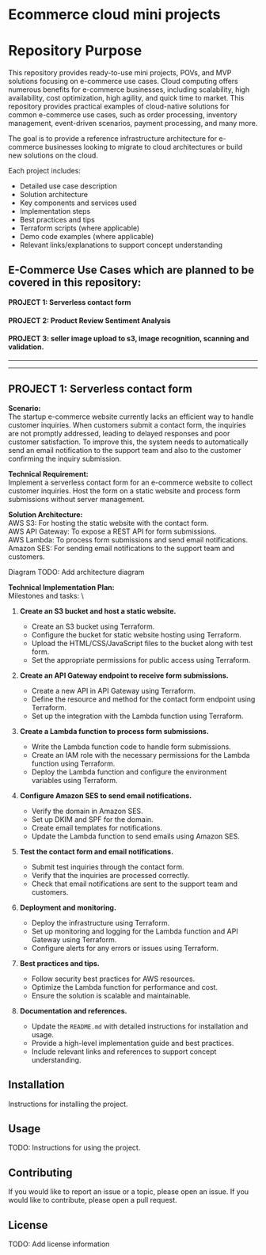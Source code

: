 # Ecommerce cloud mini projects


# Repository Purpose


This repository provides ready-to-use mini projects, POVs, and MVP solutions focusing on e-commerce use cases. Cloud computing offers numerous benefits for e-commerce businesses, including scalability, high availability, cost optimization, high agility, and quick time to market. This repository provides practical examples of cloud-native solutions for common e-commerce use cases, such as order processing, inventory management, event-driven scenarios, payment processing, and many more.

The goal is to provide a reference infrastructure architecture for e-commerce businesses looking to migrate to cloud architectures or build new solutions on the cloud.


Each project includes:
- Detailed use case description
- Solution architecture
- Key components and services used
- Implementation steps
- Best practices and tips
- Terraform scripts (where applicable)
- Demo code examples (where applicable)
- Relevant links/explanations to support concept understanding



## E-Commerce Use Cases which are planned to be covered in this repository:
#### PROJECT 1: Serverless contact form
#### PROJECT 2: Product Review Sentiment Analysis
#### PROJECT 3: seller image upload to s3, image recognition, scanning and validation.


********************************************************************************************************************************
********************************************************************************************************************************
## PROJECT 1: Serverless contact form

**Scenario:** \
The startup e-commerce website currently lacks an efficient way to handle customer inquiries.
When customers submit a contact form, the inquiries are not promptly addressed, leading to delayed responses and poor customer satisfaction. To improve this, the system needs to automatically send an email notification to the support team and also to the customer confirming the inquiry submission.


**Technical Requirement:** \
Implement a serverless contact form for an e-commerce website to collect customer inquiries. 
Host the form on a static website and process form submissions without server management.


**Solution Architecture:** \
AWS S3: For hosting the static website with the contact form. \
AWS API Gateway: To expose a REST API for form submissions. \
AWS Lambda: To process form submissions and send email notifications. \
Amazon SES: For sending email notifications to the support team and customers.

Diagram
TODO: Add architecture diagram


**Technical Implementation Plan:** \
Milestones and tasks: \
1. **Create an S3 bucket and host a static website.**
    - Create an S3 bucket using Terraform.
    - Configure the bucket for static website hosting using Terraform.
    - Upload the HTML/CSS/JavaScript files to the bucket along with test form.
    - Set the appropriate permissions for public access using Terraform.

2. **Create an API Gateway endpoint to receive form submissions.**
    - Create a new API in API Gateway using Terraform.
    - Define the resource and method for the contact form endpoint using Terraform.
    - Set up the integration with the Lambda function using Terraform.

3. **Create a Lambda function to process form submissions.**
    - Write the Lambda function code to handle form submissions.
    - Create an IAM role with the necessary permissions for the Lambda function using Terraform.
    - Deploy the Lambda function and configure the environment variables using Terraform.

4. **Configure Amazon SES to send email notifications.**
    - Verify the domain in Amazon SES.
    - Set up DKIM and SPF for the domain.
    - Create email templates for notifications.
    - Update the Lambda function to send emails using Amazon SES.

5. **Test the contact form and email notifications.**
    - Submit test inquiries through the contact form.
    - Verify that the inquiries are processed correctly.
    - Check that email notifications are sent to the support team and customers.

6. **Deployment and monitoring.**
    - Deploy the infrastructure using Terraform.
    - Set up monitoring and logging for the Lambda function and API Gateway using Terraform.
    - Configure alerts for any errors or issues using Terraform.

7. **Best practices and tips.**
    - Follow security best practices for AWS resources.
    - Optimize the Lambda function for performance and cost.
    - Ensure the solution is scalable and maintainable.

8. **Documentation and references.**
    - Update the `README.md` with detailed instructions for installation and usage.
    - Provide a high-level implementation guide and best practices.
    - Include relevant links and references to support concept understanding.

## Installation
Instructions for installing the project.

## Usage
TODO: Instructions for using the project.

## Contributing
If you would like to report an issue or a topic, please open an issue. If you would like to contribute, please open a pull request.

## License
TODO: Add license information
